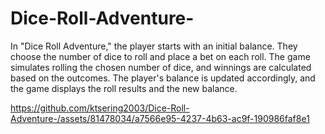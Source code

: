 # Dice-Roll-Adventure-
In "Dice Roll Adventure," the player starts with an initial balance. They choose the number of dice to roll and place a bet on each roll. The game simulates rolling the chosen number of dice, and winnings are calculated based on the outcomes. The player's balance is updated accordingly, and the game displays the roll results and the new balance.


https://github.com/ktsering2003/Dice-Roll-Adventure-/assets/81478034/a7566e95-4237-4b63-ac9f-190986faf8e1

